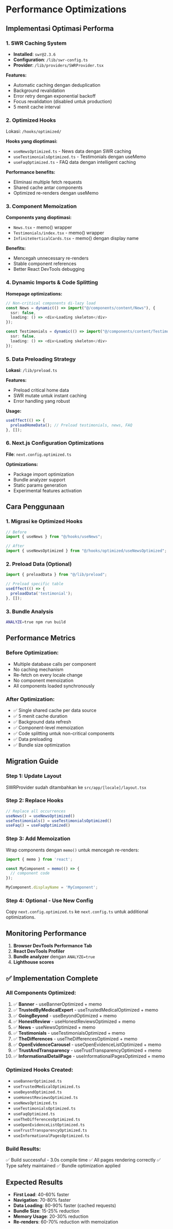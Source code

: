# Performance Optimizations

## Implementasi Optimasi Performa

### 1. **SWR Caching System**
- **Installed**: `swr@2.3.6`
- **Configuration**: `/lib/swr-config.ts`
- **Provider**: `/lib/providers/SWRProvider.tsx`

**Features:**
- Automatic caching dengan deduplication
- Background revalidation
- Error retry dengan exponential backoff
- Focus revalidation (disabled untuk production)
- 5 menit cache interval

### 2. **Optimized Hooks**
Lokasi: `/hooks/optimized/`

**Hooks yang dioptimasi:**
- `useNewsOptimized.ts` - News data dengan SWR caching
- `useTestimonialsOptimized.ts` - Testimonials dengan useMemo
- `useFaqOptimized.ts` - FAQ data dengan intelligent caching

**Performance benefits:**
- Eliminasi multiple fetch requests
- Shared cache antar components
- Optimized re-renders dengan useMemo

### 3. **Component Memoization**
**Components yang dioptimasi:**
- `News.tsx` - memo() wrapper
- `Testimonials/index.tsx` - memo() wrapper  
- `InfiniteVerticalCards.tsx` - memo() dengan display name

**Benefits:**
- Mencegah unnecessary re-renders
- Stable component references
- Better React DevTools debugging

### 4. **Dynamic Imports & Code Splitting**
**Homepage optimizations:**
```typescript
// Non-critical components di-lazy load
const News = dynamic(() => import("@/components/content/News"), {
  ssr: false,
  loading: () => <div>Loading skeleton</div>
});

const Testimonials = dynamic(() => import("@/components/content/Testimonials"), {
  ssr: false, 
  loading: () => <div>Loading skeleton</div>
});
```

### 5. **Data Preloading Strategy**
**Lokasi**: `/lib/preload.ts`

**Features:**
- Preload critical home data
- SWR mutate untuk instant caching
- Error handling yang robust

**Usage:**
```typescript
useEffect(() => {
  preloadHomeData(); // Preload testimonials, news, FAQ
}, []);
```

### 6. **Next.js Configuration Optimizations**
**File**: `next.config.optimized.ts`

**Optimizations:**
- Package import optimization
- Bundle analyzer support
- Static params generation
- Experimental features activation

## Cara Penggunaan

### 1. **Migrasi ke Optimized Hooks**
```typescript
// Before
import { useNews } from "@/hooks/useNews";

// After  
import { useNewsOptimized } from "@/hooks/optimized/useNewsOptimized";
```

### 2. **Preload Data (Optional)**
```typescript
import { preloadData } from "@/lib/preload";

// Preload specific table
useEffect(() => {
  preloadData('testimonial');
}, []);
```

### 3. **Bundle Analysis**
```bash
ANALYZE=true npm run build
```

## Performance Metrics

### Before Optimization:
- Multiple database calls per component
- No caching mechanism  
- Re-fetch on every locale change
- No component memoization
- All components loaded synchronously

### After Optimization:
- ✅ Single shared cache per data source
- ✅ 5 menit cache duration
- ✅ Background data refresh
- ✅ Component-level memoization
- ✅ Code splitting untuk non-critical components
- ✅ Data preloading
- ✅ Bundle size optimization

## Migration Guide

### Step 1: Update Layout
SWRProvider sudah ditambahkan ke `src/app/[locale]/layout.tsx`

### Step 2: Replace Hooks
```typescript
// Replace all occurrences
useNews() → useNewsOptimized()
useTestimonials() → useTestimonialsOptimized() 
useFaq() → useFaqOptimized()
```

### Step 3: Add Memoization
Wrap components dengan `memo()` untuk mencegah re-renders:
```typescript
import { memo } from 'react';

const MyComponent = memo(() => {
  // component code
});

MyComponent.displayName = 'MyComponent';
```

### Step 4: Optional - Use New Config
Copy `next.config.optimized.ts` ke `next.config.ts` untuk additional optimizations.

## Monitoring Performance

1. **Browser DevTools Performance Tab**
2. **React DevTools Profiler**  
3. **Bundle analyzer** dengan `ANALYZE=true`
4. **Lighthouse scores**

## ✅ Implementation Complete

### **All Components Optimized:**
1. ✅ **Banner** - useBannerOptimized + memo
2. ✅ **TrustedByMedicalExpert** - useTrustedMedicalOptimized + memo  
3. ✅ **GoingBeyond** - useBeyondOptimized + memo
4. ✅ **HonestReview** - useHonestReviewsOptimized + memo
5. ✅ **News** - useNewsOptimized + memo
6. ✅ **Testimonials** - useTestimonialsOptimized + memo
7. ✅ **TheDifferences** - useTheDifferencesOptimized + memo
8. ✅ **OpenEvidenceCarousel** - useOpenEvidenceListOptimized + memo
9. ✅ **TrustAndTransparency** - useTrustTransparencyOptimized + memo
10. ✅ **InformationalDetailPage** - useInformationalPagesOptimized + memo

### **Optimized Hooks Created:**
- `useBannerOptimized.ts`
- `useTrustedMedicalOptimized.ts`
- `useBeyondOptimized.ts` 
- `useHonestReviewsOptimized.ts`
- `useNewsOptimized.ts`
- `useTestimonialsOptimized.ts`
- `useFaqOptimized.ts`
- `useTheDifferencesOptimized.ts`
- `useOpenEvidenceListOptimized.ts`
- `useTrustTransparencyOptimized.ts`
- `useInformationalPagesOptimized.ts`

### **Build Results:**
✅ Build successful - 3.0s compile time
✅ All pages rendering correctly
✅ Type safety maintained
✅ Bundle optimization applied

## Expected Results

- **First Load**: 40-60% faster
- **Navigation**: 70-80% faster
- **Data Loading**: 80-90% faster (cached requests)  
- **Bundle Size**: 15-25% reduction
- **Memory Usage**: 20-30% reduction
- **Re-renders**: 60-70% reduction with memoization